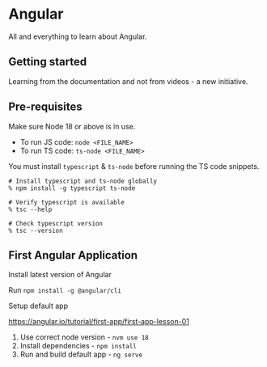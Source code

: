 # Angular

All and everything to learn about Angular.

## Getting started

Learning from the documentation and not from videos - a new initiative.

## Pre-requisites

Make sure Node 18 or above is in use.

- To run JS code: `node <FILE_NAME>`
- To run TS code: `ts-node <FILE_NAME>`

You must install `typescript` & `ts-node` before running the TS code snippets.

```
# Install typescript and ts-node globally
% npm install -g typescript ts-node

# Verify typescript is available
% tsc --help

# Check typescript version
% tsc --version
```

## First Angular Application

Install latest version of Angular

Run `npm install -g @angular/cli`

Setup default app

https://angular.io/tutorial/first-app/first-app-lesson-01

1. Use correct node version - `nvm use 18`
2. Install dependencies - `npm install`
3. Run and build default app - `ng serve`
